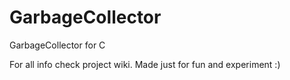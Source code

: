 # GarbageCollector
GarbageCollector for C

For all info check project wiki. Made just for fun and experiment :)

